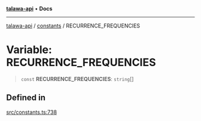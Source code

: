 [**talawa-api**](../../README.md) • **Docs**

***

[talawa-api](../../modules.md) / [constants](../README.md) / RECURRENCE\_FREQUENCIES

# Variable: RECURRENCE\_FREQUENCIES

> `const` **RECURRENCE\_FREQUENCIES**: `string`[]

## Defined in

[src/constants.ts:738](https://github.com/PalisadoesFoundation/talawa-api/blob/fe65d855b3d1e3e4af621340e7e8bfa0325634c1/src/constants.ts#L738)

